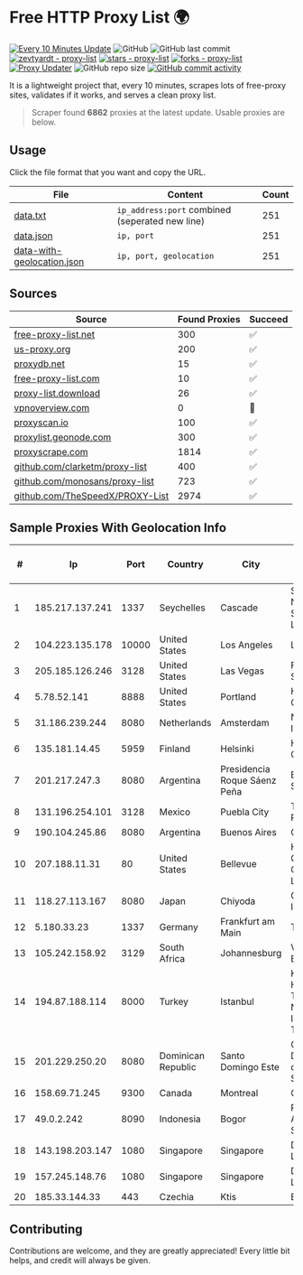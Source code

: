 
# Free HTTP Proxy List 🌍

[![Every 10 Minutes Update](https://github.com/mertguvencli/http-proxy-list/actions/workflows/main.yml/badge.svg?branch=main)](https://github.com/mertguvencli/http-proxy-list/actions/workflows/main.yml)
![GitHub](https://img.shields.io/github/license/mertguvencli/http-proxy-list)
![GitHub last commit](https://img.shields.io/github/last-commit/mertguvencli/http-proxy-list)
[![zevtyardt - proxy-list](https://img.shields.io/static/v1?label=zevtyardt&message=proxy-list&color=blue&logo=github)](https://github.com/zevtyardt/proxy-list "Go to GitHub repo")
[![stars - proxy-list](https://img.shields.io/github/stars/zevtyardt/proxy-list?style=social)](https://github.com/zevtyardt/proxy-list)
[![forks - proxy-list](https://img.shields.io/github/forks/zevtyardt/proxy-list?style=social)](https://github.com/zevtyardt/proxy-list)
[![Proxy Updater](https://github.com/zevtyardt/proxy-list/workflows/Proxy%20Updater/badge.svg)](https://github.com/zevtyardt/proxy-list/actions?query=workflow:"Proxy+Updater")
![GitHub repo size](https://img.shields.io/github/repo-size/zevtyardt/proxy-list)
[![GitHub commit activity](https://img.shields.io/github/commit-activity/m/zevtyardt/proxy-list?logo=commits)](https://github.com/zevtyardt/proxy-list/commits/main)

It is a lightweight project that, every 10 minutes, scrapes lots of free-proxy sites, validates if it works, and serves a clean proxy list.

> Scraper found **6862** proxies at the latest update. Usable proxies are below.

## Usage

Click the file format that you want and copy the URL.

|File|Content|Count|
|----|-------|-----|
|[data.txt](https://raw.githubusercontent.com/mertguvencli/http-proxy-list/main/proxy-list/data.txt)|`ip_address:port` combined (seperated new line)|251|
|[data.json](https://raw.githubusercontent.com/mertguvencli/http-proxy-list/main/proxy-list/data.json)|`ip, port`|251|
|[data-with-geolocation.json](https://raw.githubusercontent.com/mertguvencli/http-proxy-list/main/proxy-list/data-with-geolocation.json)|`ip, port, geolocation`|251|

## Sources

|Source|Found Proxies|Succeed|
|------|-------------|-------|
|[free-proxy-list.net](https://free-proxy-list.net)|300|✅|
|[us-proxy.org](https://www.us-proxy.org)|200|✅|
|[proxydb.net](http://proxydb.net)|15|✅|
|[free-proxy-list.com](https://free-proxy-list.com/?page=&port=&type%5B%5D=http&type%5B%5D=https&up_time=0&search=Search)|10|✅|
|[proxy-list.download](https://www.proxy-list.download/HTTP)|26|✅|
|[vpnoverview.com](https://vpnoverview.com/privacy/anonymous-browsing/free-proxy-servers)|0|🚫|
|[proxyscan.io](https://www.proxyscan.io)|100|✅|
|[proxylist.geonode.com](https://proxylist.geonode.com/api/proxy-list?limit=300&page=1&sort_by=lastChecked&sort_type=desc&protocols=http,https)|300|✅|
|[proxyscrape.com](https://api.proxyscrape.com/v2/?request=displayproxies&protocol=http&timeout=10000&country=all&ssl=all&anonymity=all)|1814|✅|
|[github.com/clarketm/proxy-list](https://raw.githubusercontent.com/clarketm/proxy-list/master/proxy-list-raw.txt)|400|✅|
|[github.com/monosans/proxy-list](https://raw.githubusercontent.com/monosans/proxy-list/main/proxies/http.txt)|723|✅|
|[github.com/TheSpeedX/PROXY-List](https://raw.githubusercontent.com/TheSpeedX/PROXY-List/master/http.txt)|2974|✅|


## Sample Proxies With Geolocation Info

|#|Ip|Port|Country|City|Internet Service Provider|
|-|--|----|-------|----|-------------------------|
|1|185.217.137.241|1337|Seychelles|Cascade|Stallion Network Services Limited|
|2|104.223.135.178|10000|United States|Los Angeles|LayerHost|
|3|205.185.126.246|3128|United States|Las Vegas|FranTech Solutions|
|4|5.78.52.141|8888|United States|Portland|Hetzner Online GmbH|
|5|31.186.239.244|8080|Netherlands|Amsterdam|NetSkope Inc|
|6|135.181.14.45|5959|Finland|Helsinki|Hetzner Online GmbH|
|7|201.217.247.3|8080|Argentina|Presidencia Roque Sáenz Peña|Ecom Chaco S.A|
|8|131.196.254.101|3128|Mexico|Puebla City|Truxgo S. R.L. de C.V.|
|9|190.104.245.86|8080|Argentina|Buenos Aires|CPS|
|10|207.188.11.31|80|United States|Bellevue|H5 Data Centers - Chandler LLC|
|11|118.27.113.167|8080|Japan|Chiyoda|GMO Internet, Inc.|
|12|5.180.33.23|1337|Germany|Frankfurt am Main|TCK OOO|
|13|105.242.158.92|3129|South Africa|Johannesburg|Vodacom ENS|
|14|194.87.188.114|8000|Turkey|Istanbul|Kadir Huseyin Tezcan Nosspeed Internet Teknolojileri|
|15|201.229.250.20|8080|Dominican Republic|Santo Domingo Este|Compañía Dominicana de Teléfonos S. A.|
|16|158.69.71.245|9300|Canada|Montreal|OVH SAS|
|17|49.0.2.242|8090|Indonesia|Bogor|PT Usaha Adi Sanggoro|
|18|143.198.203.147|1080|Singapore|Singapore|DigitalOcean, LLC|
|19|157.245.148.76|1080|Singapore|Singapore|DigitalOcean, LLC|
|20|185.33.144.33|443|Czechia|Ktis|BlazeArts Kft|



## Contributing

Contributions are welcome, and they are greatly appreciated! Every
little bit helps, and credit will always be given.

